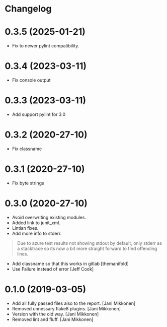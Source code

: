 # Changelog

0.3.5 (2025-01-21)
==================
* Fix to newer pylint compatibility.

0.3.4 (2023-03-11)
==================
* Fix console output

0.3.3 (2023-03-11)
==================
* Add support pylint for 3.0

0.3.2 (2020-27-10)
==================
* Fix classname

0.3.1 (2020-27-10)
==================
* Fix byte strings

0.3.0 (2020-27-10)
=================
* Avoid overwriting existing modules.
* Added link to junit_xml.
* Lintian fixes.
* Add more info to stderr.
> Due to azure test results not showing stdout by default, only stderr
> as a stacktrace so its now a bit more straight forward to find
> offending lines.
*   Add classname so that this works in gitlab \[themanifold\]
*   Use Failure instead of error \[Jeff Cook\]

0.1.0 (2019-03-05)
==================

*   Add all fully passed files also to the report. \[Jani Mikkonen\]
*   Removed unnessary flake8 plugins. \[Jani Mikkonen\]
*   Version with the old way. \[Jani Mikkonen\]
*   Removed lint and fluff. \[Jani Mikkonen\]
